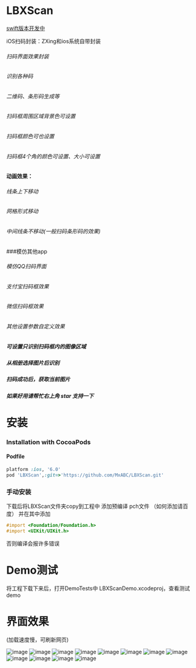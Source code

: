 


# LBXScan

 [swift版本开发中](https://github.com/MxABC/swiftScan)

iOS扫码封装：ZXing和ios系统自带封装
###### 扫码界面效果封装
###### 识别各种码
###### 二维码、条形码生成等


###### 扫码框周围区域背景色可设置
###### 扫码框颜色可也设置
###### 扫码框4个角的颜色可设置、大小可设置
#### 动画效果：
###### 线条上下移动
###### 网格形式移动
###### 中间线条不移动(一般扫码条形码的效果)

###模仿其他app
###### 模仿QQ扫码界面
###### 支付宝扫码框效果
###### 微信扫码框效果
###### 其他设置参数自定义效果

##### 可设置只识别扫码框内的图像区域
##### 从相册选择图片后识别
##### 扫码成功后，获取当前图片

###
#####  如果好用请帮忙右上角 star 支持一下

# 安装

### Installation with CocoaPods

#### Podfile

```ruby
platform :ios, '6.0'
pod 'LBXScan',:git=>'https://github.com/MxABC/LBXScan.git'
```

### 手动安装 
下载后将LBXScan文件夹copy到工程中
添加预编译 pch文件 （如何添加请百度）
并在其中添加
```objective-c
#import <Foundation/Foundation.h>
#import <UIKit/UIKit.h>
```
否则编译会报许多错误


# Demo测试
将工程下载下来后，打开DemoTests中 LBXScanDemo.xcodeproj，查看测试demo


# 界面效果

(加载速度慢，可刷新网页)

![image](https://github.com/MxABC/LBXScan/blob/master/ScreenShots/page1.png)
![image](https://github.com/MxABC/LBXScan/blob/master/ScreenShots/page2.png)
![image](https://github.com/MxABC/LBXScan/blob/master/ScreenShots/page3.png)
![image](https://github.com/MxABC/LBXScan/blob/master/ScreenShots/page11.png)
![image](https://github.com/MxABC/LBXScan/blob/master/ScreenShots/page4.png)
![image](https://github.com/MxABC/LBXScan/blob/master/ScreenShots/page5.png)
![image](https://github.com/MxABC/LBXScan/blob/master/ScreenShots/page6.png)
![image](https://github.com/MxABC/LBXScan/blob/master/ScreenShots/page7.png)
![image](https://github.com/MxABC/LBXScan/blob/master/ScreenShots/page8.png)
![image](https://github.com/MxABC/LBXScan/blob/master/ScreenShots/page9.png)
![image](https://github.com/MxABC/LBXScan/blob/master/ScreenShots/page12.png)
![image](https://github.com/MxABC/LBXScan/blob/master/ScreenShots/page10.png)

